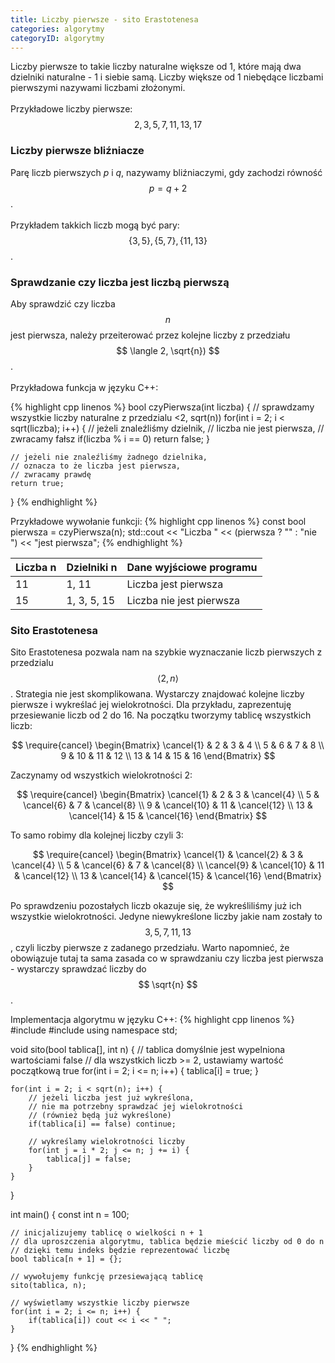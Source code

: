 ```yaml
---
title: Liczby pierwsze - sito Erastotenesa
categories: algorytmy
categoryID: algorytmy
---
```

Liczby pierwsze to takie liczby naturalne większe od 1, które mają dwa dzielniki naturalne - 1 i siebie samą. Liczby większe od 1 niebędące liczbami pierwszymi nazywami liczbami złożonymi.
<br />
<br />
Przykładowe liczby pierwsze: $$ 2, 3, 5, 7, 11, 13, 17 $$

### Liczby pierwsze bliźniacze
Parę liczb pierwszych *p* i *q*, nazywamy bliźniaczymi, gdy zachodzi równość $$ p = q + 2 $$.
<br />
<br />
Przykładem takkich liczb mogą być pary: $$ \{3, 5\}, \{5, 7\}, \{11, 13\} $$.

### Sprawdzanie czy liczba jest liczbą pierwszą
Aby sprawdzić czy liczba $$ n $$ jest pierwsza, należy przeiterować przez kolejne liczby z przedziału $$ \langle 2, \sqrt{n}) $$.
<br />
<br />
Przykładowa funkcja w języku C++:

{% highlight cpp linenos %}
bool czyPierwsza(int liczba) {
	// sprawdzamy wszystkie liczby naturalne z przedzialu <2, sqrt(n))
	for(int i = 2; i < sqrt(liczba); i++) {
		// jeżeli znaleźliśmy dzielnik,
		// liczba nie jest pierwsza,
		// zwracamy fałsz
		if(liczba % i == 0) return false;
	}

	// jeżeli nie znaleźliśmy żadnego dzielnika,
	// oznacza to że liczba jest pierwsza,
	// zwracamy prawdę
	return true;
}
{% endhighlight %}

Przykładowe wywołanie funkcji:
{% highlight cpp linenos %}
const bool pierwsza = czyPierwsza(n);
std::cout << "Liczba " << (pierwsza ? "" : "nie ") << "jest pierwsza";
{% endhighlight %}

Liczba n | Dzielniki n | Dane wyjściowe programu
--- | --- | ---
11 | 1, 11 | Liczba jest pierwsza
15 | 1, 3, 5, 15 | Liczba nie jest pierwsza

### Sito Erastotenesa

Sito Erastotenesa pozwala nam na szybkie wyznaczanie liczb pierwszych z przedzialu $$ \langle 2, n \rangle $$. Strategia nie jest skomplikowana. Wystarczy znajdować kolejne liczby pierwsze i wykreślać jej wielokrotności. Dla przykładu, zaprezentuję przesiewanie liczb od 2 do 16. Na początku tworzymy tablicę wszystkich liczb:
<br />

$$
\require{cancel}
\begin{Bmatrix}
 \cancel{1} & 2 & 3 & 4 \\ 
 5 & 6 & 7 & 8 \\ 
 9 & 10 & 11 & 12 \\ 
 13 & 14 & 15 & 16 
\end{Bmatrix}
$$

Zaczynamy od wszystkich wielokrotności 2:
<br />

$$
\require{cancel}
\begin{Bmatrix}
 \cancel{1} & 2 & 3 & \cancel{4} \\ 
 5 & \cancel{6} & 7 & \cancel{8} \\ 
 9 & \cancel{10} & 11 & \cancel{12} \\ 
 13 & \cancel{14} & 15 & \cancel{16} 
\end{Bmatrix}
$$

To samo robimy dla kolejnej liczby czyli 3:
<br />

$$
\require{cancel}
\begin{Bmatrix}
 \cancel{1} & \cancel{2} & 3 & \cancel{4} \\ 
 5 & \cancel{6} & 7 & \cancel{8} \\ 
 \cancel{9} & \cancel{10} & 11 & \cancel{12} \\ 
 13 & \cancel{14} & \cancel{15} & \cancel{16} 
\end{Bmatrix}
$$

Po sprawdzeniu pozostałych liczb okazuje się, że wykreśliliśmy już ich wszystkie wielokrotności. Jedyne niewykreślone liczby jakie nam zostały to $$ 3, 5, 7, 11, 13 $$, czyli liczby pierwsze z zadanego przedziału. Warto napomnieć, że obowiązuje tutaj ta sama zasada co w sprawdzaniu czy liczba jest pierwsza - wystarczy sprawdzać liczby do $$ \sqrt{n} $$.

Implementacja algorytmu w języku C++:
{% highlight cpp linenos %}
#include <iostream>
#include <cmath>
using namespace std;

void sito(bool tablica[], int n) {
	// tablica domyślnie jest wypelniona wartościami false
	// dla wszystkich liczb >= 2, ustawiamy wartość początkową true
	for(int i = 2; i <= n; i++) {
		tablica[i] = true;
	}
	
	for(int i = 2; i < sqrt(n); i++) {
		// jeżeli liczba jest już wykreślona,
		// nie ma potrzebny sprawdzać jej wielokrotności
		// (również będą już wykreślone)
		if(tablica[i] == false) continue;
		
		// wykreślamy wielokrotności liczby
		for(int j = i * 2; j <= n; j += i) {
			tablica[j] = false;
		}
	}
}

int main() {
	const int n = 100;
	
	// inicjalizujemy tablicę o wielkości n + 1
	// dla uproszczenia algorytmu, tablica będzie mieścić liczby od 0 do n
	// dzięki temu indeks będzie reprezentować liczbę
	bool tablica[n + 1] = {};
	
	// wywołujemy funkcję przesiewającą tablicę
	sito(tablica, n);
	
	// wyświetlamy wszystkie liczby pierwsze
	for(int i = 2; i <= n; i++) {
		if(tablica[i]) cout << i << " ";
	}
}
{% endhighlight %}